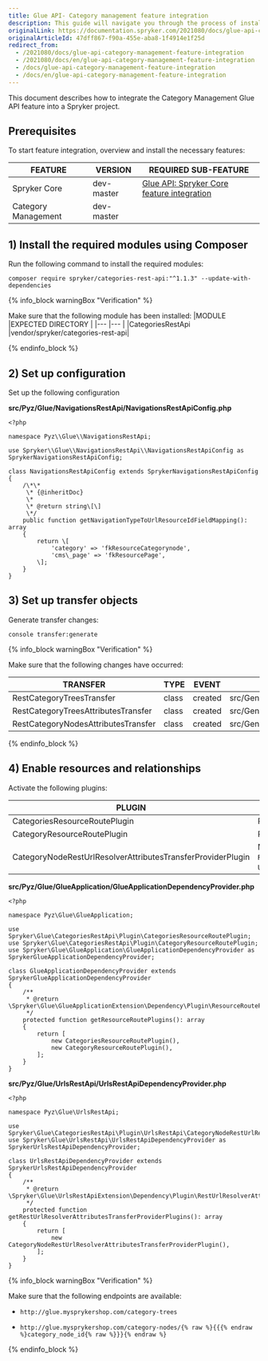 ```yaml
---
title: Glue API- Category management feature integration
description: This guide will navigate you through the process of installing and configuring the Category API feature in Spryker OS.
originalLink: https://documentation.spryker.com/2021080/docs/glue-api-category-management-feature-integration
originalArticleId: 47dff867-f90a-455e-aba8-1f4914e1f25d
redirect_from:
  - /2021080/docs/glue-api-category-management-feature-integration
  - /2021080/docs/en/glue-api-category-management-feature-integration
  - /docs/glue-api-category-management-feature-integration
  - /docs/en/glue-api-category-management-feature-integration
---
```



This document describes how to integrate the Category Management Glue API feature into a Spryker project.

## Prerequisites

To start feature integration, overview and install the necessary features:

|FEATURE  |VERSION |REQUIRED SUB-FEATURE |
|---  |--- |--- |
| Spryker Core |dev-master |[Glue API: Spryker Core feature integration](/docs/scos/dev/migration-and-integration/{{page.version}}/feature-integration-guides/glue-api/glue-api-spryker-core-feature-integration.html) |
| Category Management |dev-master| | 

  

## 1) Install the required modules using Composer

Run the following command to install the required modules:
```
composer require spryker/categories-rest-api:"^1.1.3" --update-with-dependencies
```
  
{% info_block warningBox "Verification" %}


Make sure that the following module has been installed: 
|MODULE |EXPECTED DIRECTORY |
|--- |--- |
|CategoriesRestApi |vendor/spryker/categories-rest-api|


{% endinfo_block %}
## 2) Set up configuration

Set up the following configuration

**src/Pyz/Glue/NavigationsRestApi/NavigationsRestApiConfig.php**
```
<?php

namespace Pyz\\Glue\\NavigationsRestApi;

use Spryker\\Glue\\NavigationsRestApi\\NavigationsRestApiConfig as SprykerNavigationsRestApiConfig;

class NavigationsRestApiConfig extends SprykerNavigationsRestApiConfig
{
    /\*\*
     \* {@inheritDoc}
     \*
     \* @return string\[\]
     \*/
    public function getNavigationTypeToUrlResourceIdFieldMapping(): array
    {
        return \[
            'category' => 'fkResourceCategorynode',
            'cms\_page' => 'fkResourcePage',
        \];
    }
}
```
  

## 3) Set up transfer objects

Generate transfer changes:
```
console transfer:generate
```
  
{% info_block warningBox "Verification" %}

Make sure that the following changes have occurred:

|TRANSFER |TYPE |EVENT |PATH |
|--- |--- |--- |--- |
|RestCategoryTreesTransfer |class |created |src/Generated/Shared/Transfer/RestCategoryTreesTransfer |
|RestCategoryTreesAttributesTransfer |class |created |src/Generated/Shared/Transfer/RestCategoryTreesAttributesTransfer |
|RestCategoryNodesAttributesTransfer |class |created |src/Generated/Shared/Transfer/RestCategoryNodesAttributesTransfer|

{% endinfo_block %}
## 4) Enable resources and relationships

Activate the following plugins:

  

|PLUGIN| SPECIFICATION| PREREQUISITES| NAMESPACE| 
|--- |--- |--- |--- |
|CategoriesResourceRoutePlugin| Registers the `category-tree` resource.| | Spryker\Glue\CategoriesRestApi\Plugin| 
|CategoryResourceRoutePlugin| Registers the `category-nodes` resource.| | Spryker\Glue\CategoriesRestApi\Plugin | 
|CategoryNodeRestUrlResolverAttributesTransferProviderPlugin| Maps the data for `RestUrlResolverAttributesTransfer` from `UrlStorageTransfer`.| | Spryker\Glue\CategoriesRestApi\Plugin\UrlsRestApi|

  

**src/Pyz/Glue/GlueApplication/GlueApplicationDependencyProvider.php**
```
<?php

namespace Pyz\Glue\GlueApplication;

use Spryker\Glue\CategoriesRestApi\Plugin\CategoriesResourceRoutePlugin;
use Spryker\Glue\CategoriesRestApi\Plugin\CategoryResourceRoutePlugin;
use Spryker\Glue\GlueApplication\GlueApplicationDependencyProvider as SprykerGlueApplicationDependencyProvider;

class GlueApplicationDependencyProvider extends SprykerGlueApplicationDependencyProvider
{
    /**
     * @return \Spryker\Glue\GlueApplicationExtension\Dependency\Plugin\ResourceRoutePluginInterface[]
     */
    protected function getResourceRoutePlugins(): array
    {
        return [
            new CategoriesResourceRoutePlugin(),
            new CategoryResourceRoutePlugin(),
        ];
    }
}
```
  

**src/Pyz/Glue/UrlsRestApi/UrlsRestApiDependencyProvider.php**
```
<?php

namespace Pyz\Glue\UrlsRestApi;

use Spryker\Glue\CategoriesRestApi\Plugin\UrlsRestApi\CategoryNodeRestUrlResolverAttributesTransferProviderPlugin;
use Spryker\Glue\UrlsRestApi\UrlsRestApiDependencyProvider as SprykerUrlsRestApiDependencyProvider;

class UrlsRestApiDependencyProvider extends SprykerUrlsRestApiDependencyProvider
{
    /**
     * @return \Spryker\Glue\UrlsRestApiExtension\Dependency\Plugin\RestUrlResolverAttributesTransferProviderPluginInterface[]
     */
    protected function getRestUrlResolverAttributesTransferProviderPlugins(): array
    {
        return [
            new CategoryNodeRestUrlResolverAttributesTransferProviderPlugin(),
        ];
    }
}
```
  

{% info_block warningBox "Verification" %}
 

Make sure that the following endpoints are available:

*   `http://glue.mysprykershop.com/category-trees`
    
*   `http://glue.mysprykershop.com/category-nodes/{% raw %}{{{% endraw %}category_node_id{% raw %}}}{% endraw %}`
    

{% endinfo_block %}
  
